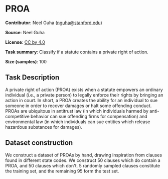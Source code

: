 # PROA

**Contributor**: Neel Guha (nguha@stanford.edu)

**Source**: Neel Guha

**License**: [CC by 4.0](https://creativecommons.org/licenses/by/4.0/)

**Task summary**: Classify if a statute contains a private right of action.

**Size (samples)**: 100

## Task Description

A private right of action (PROA) exists when a statute empowers an ordinary individual (i.e., a private person) to legally enforce their rights by bringing an action in court. In short, a PROA creates the ability for an individual to sue someone in order to recover damages or halt some offending conduct. PROAs are ubiquitous in antitrust law (in which individuals harmed by anti-competitive behavior can sue offending firms for compensation) and environmental law (in which individuals can sue entities which release hazardous substances for damages).  

## Dataset construction

We construct a dataset of PROAs by hand, drawing inspiration from clauses found in different state codes. We construct 50 clauses which do contain a PROA, and 50 clauses which don't. 5 randomly sampled clauses constitute the training set, and the remaining 95 form the test set.
